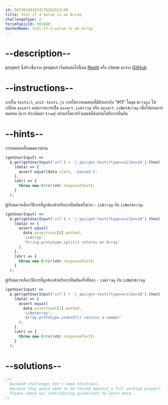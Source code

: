 ```yaml
---
id: 587d824d367417b2b2512c50
title: Test if a Value is an Array
challengeType: 2
forumTopicId: 301600
dashedName: test-if-a-value-is-an-array
---
```


# --description--

project นี้สร้างขึ้นจาก project เริ่มต้นต่อไปนี้บน [Replit](https://replit.com/github/freeCodeCamp/boilerplate-mochachai) หรือ clone มาจาก [GitHub](https://github.com/freeCodeCamp/boilerplate-mochachai/)

# --instructions--

ภายใน  `tests/1_unit-tests.js` ภายใต้การทดสอบที่มีป้ายกำกับ "#11" ในชุด  `Arrays` ให้เปลี่ยน `assert` แต่ละรายการเป็น `assert.isArray` หรือ `assert.isNotArray` เพื่อให้ผ่านการทดสอบ (ควร ประเมินค่า `true`) อย่าแก้ไขอาร์กิวเมนต์ที่ส่งผ่านไปยังการยืนยัน

# --hints--

การทดสอบทั้งหมดควรผ่าน

```js
(getUserInput) =>
  $.get(getUserInput('url') + '/_api/get-tests?type=unit&n=10').then(
    (data) => {
      assert.equal(data.state, 'passed');
    },
    (xhr) => {
      throw new Error(xhr.responseText);
    }
  );
```

ผู้เรียนควรเลือกวิธีการที่ถูกต้องสำหรับการยืนยันครั้งแรก - `isArray` กับ `isNotArray`

```js
(getUserInput) =>
  $.get(getUserInput('url') + '/_api/get-tests?type=unit&n=10').then(
    (data) => {
      assert.equal(
        data.assertions[0].method,
        'isArray',
        'String.prototype.split() returns an Array'
      );
    },
    (xhr) => {
      throw new Error(xhr.responseText);
    }
  );
```

ผู้เรียนควรเลือกวิธีการที่ถูกต้องสำหรับการยืนยันครั้งที่สอง - `isArray` กับ `isNotArray`

```js
(getUserInput) =>
  $.get(getUserInput('url') + '/_api/get-tests?type=unit&n=10').then(
    (data) => {
      assert.equal(
        data.assertions[1].method,
        'isNotArray',
        'Array.prototype.indexOf() returns a number'
      );
    },
    (xhr) => {
      throw new Error(xhr.responseText);
    }
  );
```

# --solutions--

```js
/**
  Backend challenges don't need solutions, 
  because they would need to be tested against a full working project. 
  Please check our contributing guidelines to learn more.
*/
```
